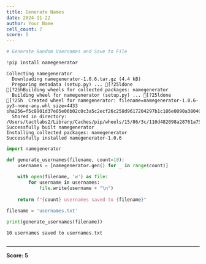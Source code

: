```yaml
---
title: Generate Names
date: 2024-11-22
author: Your Name
cell_count: 7
score: 5
---
```


```python
# Generate Random Usernames and Save to File
```


```python
!pip install namegenerator
```

    Collecting namegenerator
      Downloading namegenerator-1.0.6.tar.gz (4.4 kB)
      Preparing metadata (setup.py) ... [?25ldone
    [?25hBuilding wheels for collected packages: namegenerator
      Building wheel for namegenerator (setup.py) ... [?25ldone
    [?25h  Created wheel for namegenerator: filename=namegenerator-1.0.6-py3-none-any.whl size=4433 sha256=f5c8901d37e05e06b02c0c3a5c2ecf26c258d9617204297b1c186e0090a38040
      Stored in directory: /Users/tactlabs2/Library/Caches/pip/wheels/15/86/3c/110d482098a28761a75cce3a526b31de7789c17f381e459743
    Successfully built namegenerator
    Installing collected packages: namegenerator
    Successfully installed namegenerator-1.0.6



```python
import namegenerator

```


```python
def generate_usernames(filename, count=10):
    usernames = [namegenerator.gen() for _ in range(count)]
    
    with open(filename, 'w') as file:
        for username in usernames:
            file.write(username + "\n")
    
    return f"{count} usernames saved to {filename}"
```


```python
filename = 'usernames.txt'
```


```python
print(generate_usernames(filename))
```

    10 usernames saved to usernames.txt



```python

```


---
**Score: 5**
